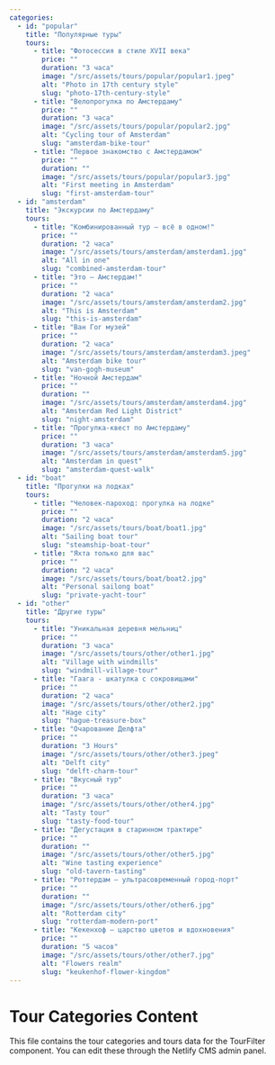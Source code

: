 ```yaml
---
categories:
  - id: "popular"
    title: "Популярные туры"
    tours:
      - title: "Фотосессия в стиле XVII века"
        price: ""
        duration: "3 часа"
        image: "/src/assets/tours/popular/popular1.jpeg"
        alt: "Photo in 17th century style"
        slug: "photo-17th-century-style"
      - title: "Велопрогулка по Амстердаму"
        price: ""
        duration: "3 часа"
        image: "/src/assets/tours/popular/popular2.jpg"
        alt: "Cycling tour of Amsterdam"
        slug: "amsterdam-bike-tour"
      - title: "Первое знакомство с Амстердамом"
        price: ""
        duration: ""
        image: "/src/assets/tours/popular/popular3.jpg"
        alt: "First meeting in Amsterdam"
        slug: "first-amsterdam-tour"
  - id: "amsterdam"
    title: "Экскурсии по Амстердаму"
    tours:
      - title: "Комбинированный тур — всё в одном!"
        price: ""
        duration: "2 часа"
        image: "/src/assets/tours/amsterdam/amsterdam1.jpg"
        alt: "All in one"
        slug: "combined-amsterdam-tour"
      - title: "Это — Амстердам!"
        price: ""
        duration: "2 часа"
        image: "/src/assets/tours/amsterdam/amsterdam2.jpg"
        alt: "This is Amsterdam"
        slug: "this-is-amsterdam"
      - title: "Ван Гог музей"
        price: ""
        duration: "2 часа"
        image: "/src/assets/tours/amsterdam/amsterdam3.jpeg"
        alt: "Amsterdam bike tour"
        slug: "van-gogh-museum"
      - title: "Ночной Амстердам"
        price: ""
        duration: ""
        image: "/src/assets/tours/amsterdam/amsterdam4.jpg"
        alt: "Amsterdam Red Light District"
        slug: "night-amsterdam"
      - title: "Прогулка-квест по Амстердаму"
        price: ""
        duration: "3 часа"
        image: "/src/assets/tours/amsterdam/amsterdam5.jpg"
        alt: "Amsterdam in quest"
        slug: "amsterdam-quest-walk"
  - id: "boat"
    title: "Прогулки на лодках"
    tours:
      - title: "Человек-пароход: прогулка на лодке"
        price: ""
        duration: "2 часа"
        image: "/src/assets/tours/boat/boat1.jpg"
        alt: "Sailing boat tour"
        slug: "steamship-boat-tour"
      - title: "Яхта только для вас"
        price: ""
        duration: "2 часа"
        image: "/src/assets/tours/boat/boat2.jpg"
        alt: "Personal sailong boat"
        slug: "private-yacht-tour"
  - id: "other"
    title: "Другие туры"
    tours:
      - title: "Уникальная деревня мельниц"
        price: ""
        duration: "3 часа"
        image: "/src/assets/tours/other/other1.jpg"
        alt: "Village with windmills"
        slug: "windmill-village-tour"
      - title: "Гаага - шкатулка с сокровищами"
        price: ""
        duration: "2 часа"
        image: "/src/assets/tours/other/other2.jpg"
        alt: "Hage city"
        slug: "hague-treasure-box"
      - title: "Очарование Делфта"
        price: ""
        duration: "3 Hours"
        image: "/src/assets/tours/other/other3.jpeg"
        alt: "Delft city"
        slug: "delft-charm-tour"
      - title: "Вкусный тур"
        price: ""
        duration: "3 часа"
        image: "/src/assets/tours/other/other4.jpg"
        alt: "Tasty tour"
        slug: "tasty-food-tour"
      - title: "Дегустация в старинном трактире"
        price: ""
        duration: ""
        image: "/src/assets/tours/other/other5.jpg"
        alt: "Wine tasting experience"
        slug: "old-tavern-tasting"
      - title: "Роттердам — ультрасовременный город-порт"
        price: ""
        duration: ""
        image: "/src/assets/tours/other/other6.jpg"
        alt: "Rotterdam city"
        slug: "rotterdam-modern-port"
      - title: "Кекенхоф — царство цветов и вдохновения"
        price: ""
        duration: "5 часов"
        image: "/src/assets/tours/other/other7.jpg"
        alt: "Flowers realm"
        slug: "keukenhof-flower-kingdom"
---
```


# Tour Categories Content

This file contains the tour categories and tours data for the TourFilter component. You can edit these through the Netlify CMS admin panel.
